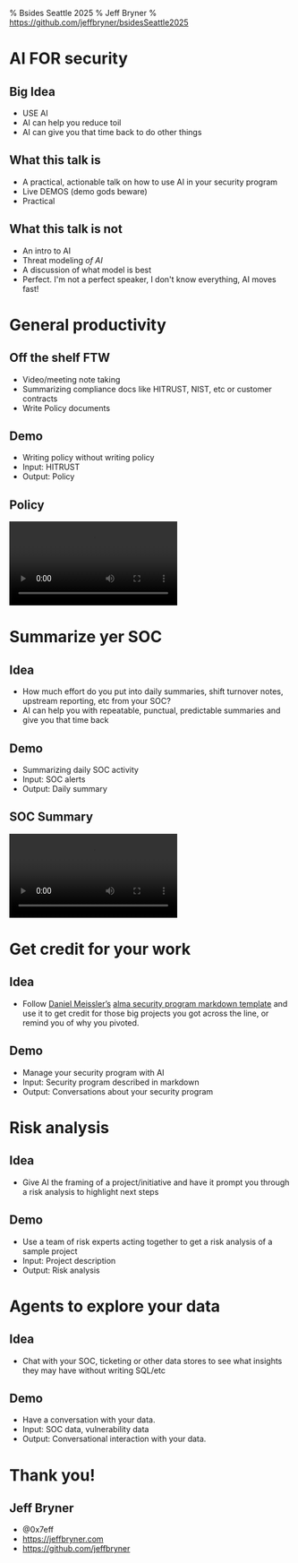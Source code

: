 % Bsides Seattle 2025
% Jeff Bryner
% https://github.com/jeffbryner/bsidesSeattle2025

# AI FOR security

## Big Idea

- USE AI 
- AI can help you reduce toil
- AI can give you that time back to do other things

## What this talk is
- A practical, actionable talk on how to use AI in your security program
- Live DEMOS (demo gods beware)
- Practical

## What this talk is not
- An intro to AI
- Threat modeling *of AI*
- A discussion of what model is best
- Perfect. I'm not a perfect speaker, I don't know everything, AI moves fast!


# General productivity

## Off the shelf FTW

- Video/meeting note taking
- Summarizing compliance docs like HITRUST, NIST, etc or customer contracts
- Write Policy documents

## Demo
- Writing policy without writing policy
- Input: HITRUST
- Output: Policy

## Policy
 ![](./demos/HITRUST-policy-writing.mp4)

# Summarize yer SOC

## Idea 

- How much effort do you put into daily summaries, shift turnover notes, upstream reporting, etc from your SOC? 
- AI can help you with repeatable, punctual, predictable summaries and give you that time back

## Demo
- Summarizing daily SOC activity
- Input: SOC alerts
- Output: Daily summary

## SOC Summary
 ![](./demos/AlertSummary.mp4)


# Get credit for your work

## Idea

- Follow [Daniel Meissler’s](https://danielmiessler.com/blog/fabric-origin-story) [alma security program markdown template](https://github.com/danielmiessler/fabric/blob/main/Alma.md) and use it to get credit for those big projects you got across the line, or remind you of why you pivoted.

## Demo
- Manage your security program with AI
- Input: Security program described in markdown
- Output: Conversations about your security program

# Risk analysis

## Idea

- Give AI the framing of a project/initiative and have it prompt you through a risk analysis to highlight next steps

## Demo
- Use a team of risk experts acting together to get a risk analysis of a sample project
- Input: Project description
- Output: Risk analysis

# Agents to explore your data

## Idea

- Chat with your SOC, ticketing or other data stores to see what insights they may have without writing SQL/etc

## Demo
- Have a conversation with your data.
- Input: SOC data, vulnerability data
- Output: Conversational interaction with your data.




# Thank you!
## Jeff Bryner
- @0x7eff
- https://jeffbryner.com
- https://github.com/jeffbryner